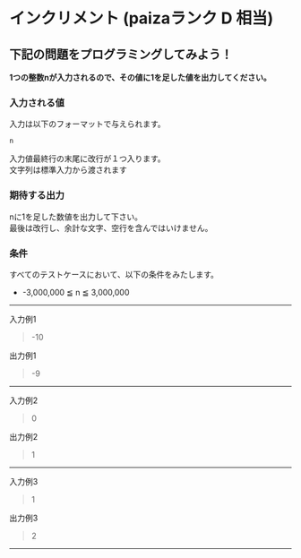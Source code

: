 # インクリメント (paizaランク D 相当)

##  下記の問題をプログラミングしてみよう！
**1つの整数nが入力されるので、その値に1を足した値を出力してください。**

### 入力される値
入力は以下のフォーマットで与えられます。
```
n
```

入力値最終行の末尾に改行が１つ入ります。  
文字列は標準入力から渡されます

### 期待する出力
nに1を足した数値を出力して下さい。  
最後は改行し、余計な文字、空行を含んではいけません。

### 条件
すべてのテストケースにおいて、以下の条件をみたします。
- -3,000,000 ≦ n ≦ 3,000,000

---
入力例1
> -10

出力例1
> -9
---
入力例2
> 0

出力例2
> 1

---
入力例3
> 1

出力例3
> 2
---